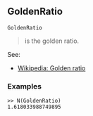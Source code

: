 ## GoldenRatio
```
GoldenRatio
```
> is the golden ratio.

See:

* [Wikipedia: Golden ratio](https://en.wikipedia.org/wiki/Golden_ratio)
 
### Examples 
``` 
>> N(GoldenRatio)
1.618033988749895
```  
 